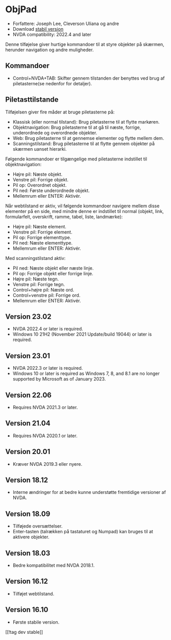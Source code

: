 # ObjPad #

* Forfattere: Joseph Lee, Cleverson Uliana og andre
* Download [stabil version][1]
* NVDA compatibility: 2022.4 and later

Denne tilføjelse giver hurtige kommandoer til at styre objekter på skærmen,
herunder navigation og andre muligheder.

## Kommandoer

* Control+NVDA+TAB: Skifter gennem tilstanden der benyttes ved brug af
  piletasterne(se nedenfor for detaljer).

## Piletasttilstande

Tilføjelsen giver fire måder at bruge piletasterne på:

* Klassisk (eller normal tilstand): Brug piletasterne til at flytte
  markøren.
* Objektnavigation: Brug piletasterne til at gå til næste, forrige,
  underordnede og overordnede objekter.
* Web: Brug piletasterne til at gennemse elementer og flytte mellem dem.
* Scanningstilstand: Brug piletasterne til at flytte gennem objekter på
  skærmen uanset hierarki.

Følgende kommandoer er tilgængelige med piletasterne indstillet til
objektnavigation:

* Højre pil: Næste objekt.
* Venstre pil: Forrige objekt.
* Pil op: Overordnet objekt.
* Pil ned: Første underordnede objekt.
* Mellemrum eller ENTER: Aktivér.

Når webtilstand er aktiv, vil følgende kommandoer navigere mellem disse
elementer på en side, med mindre denne er indstillet til normal (objekt,
link, formularfelt, overskrift, ramme, tabel, liste, landmærke):

* Højre pil: Næste element.
* Venstre pil: Forrige element.
* Pil op: Forrige elementtype.
* Pil ned: Næste elementtype.
* Mellemrum eller ENTER: Aktivér.

Med scanningstilstand aktiv:

* Pil ned: Næste objekt eller næste linje.
* Pil op: Forrige objekt eller forrige linje.
* Højre pil: Næste tegn.
* Venstre pil: Forrige tegn.
* Control+højre pil: Næste ord.
* Control+venstre pil: Forrige ord.
* Mellemrum eller ENTER: Aktivér.

## Version 23.02

* NVDA 2022.4 or later is required.
* Windows 10 21H2 (November 2021 Update/build 19044) or later is required.

## Version 23.01

* NVDA 2022.3 or later is required.
* Windows 10 or later is required as Windows 7, 8, and 8.1 are no longer
  supported by Microsoft as of January 2023.

## Version 22.06

* Requires NVDA 2021.3 or later.

## Version 21.04

* Requires NVDA 2020.1 or later.

## Version 20.01

* Kræver NVDA 2019.3 eller nyere.

## Version 18.12

* Interne ændringer for at bedre kunne understøtte fremtidige versioner af
  NVDA.

## Version 18.09

* Tilføjede oversættelser.
* Enter-tasten (talrækken på tastaturet og Numpad) kan bruges til at
  aktivere objekter.

## Version 18.03

* Bedre kompatibilitet med NVDA 2018.1.

## Version 16.12

* Tilføjet webtilstand.

## Version 16.10

* Første stabile version.

[[!tag dev stable]]

[1]: https://addons.nvda-project.org/files/get.php?file=objPad
